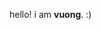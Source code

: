 hello! i am **vuong**. :)

<!---
thealmightyeverlivingfly/thealmightyeverlivingfly is a ✨ special ✨ repository because its `README.md` (this file) appears on your GitHub profile.
You can click the Preview link to take a look at your changes.
--->
